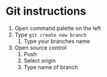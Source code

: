 # Git instructions
1. Open command palette on the left
2. Type `git create new branch`
	1. Type your branches name
3. Open source control
	1. Push
	2. Select origin
	3. Type name of branch